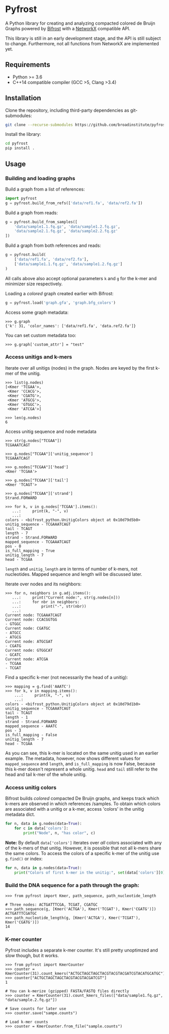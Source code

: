 Pyfrost
=======

A Python library for creating and analyzing compacted colored de Bruijn Graphs powered by 
[Bifrost](https://github.com/pmelsted/Bifrost) with a [NetworkX](https://github.com/networkx/networkx) compatible API. 

This library is still in an early development stage, and the API is still subject to change. Furthermore, not all
functions from NetworkX are implemented yet.

Requirements
------------

* Python >= 3.6
* C++14 compatible compiler (GCC >5, Clang >3.4)

Installation
------------

Clone the repository, including third-party dependencies as git-submodules:

```bash
git clone --recurse-submodules https://github.com/broadinstitute/pyfrost
```

Install the library:

```bash
cd pyfrost
pip install .
```

Usage 
-----

### Building and loading graphs

Build a graph from a list of references:

```python
import pyfrost
g = pyfrost.build_from_refs(['data/ref1.fa', 'data/ref2.fa'])
```

Build a graph from reads:

```python
g = pyfrost.build_from_samples([
    'data/sample1.1.fq.gz', 'data/sample1.2.fq.gz',
    'data/sample2.1.fq.gz', 'data/sample2.2.fq.gz'
])
```

Build a graph from both references and reads:

```python
g = pyfrost.build(
    ['data/ref1.fa', 'data/ref2.fa'],
    ['data/sample1.1.fq.gz', 'data/sample1.2.fq.gz']
)
```

All calls above also accept optional parameters `k` and `g` for the k-mer and
minimizer size respectively.

Loading a *colored* graph created earlier with Bifrost:

```python
g = pyfrost.load('graph.gfa', 'graph.bfg_colors')
```

Access some graph metadata:

```pycon
>>> g.graph
{'k': 31, 'color_names': ['data/ref1.fa', 'data.ref2.fa']}
```

You can set custom metadata too:

```pycon
>>> g.graph['custom_attr'] = "test"
```

### Access unitigs and k-mers

Iterate over all unitigs (nodes) in the graph. Nodes are keyed by the first
k-mer of the unitig.

```pycon
>>> list(g.nodes)
[<Kmer 'TCGAA'>,
 <Kmer 'CCACG'>,
 <Kmer 'CGATG'>,
 <Kmer 'ATGCG'>,
 <Kmer 'GTGGC'>,
 <Kmer 'ATCGA'>]

>>> len(g.nodes)
6
```

Access unitig sequence and node metadata

```pycon
>>> str(g.nodes["TCGAA"])
TCGAAATCAGT

>>> g.nodes["TCGAA"]['unitig_sequence']
TCGAAATCAGT

>>> g.nodes["TCGAA"]['head']
<Kmer 'TCGAA'>

>>> g.nodes["TCGAA"]['tail']
<Kmer 'TCAGT'>

>>> g.nodes["TCGAA"]['strand']
Strand.FORWARD

>>> for k, v in g.nodes['TCGAA'].items():
   ...:     print(k, "-", v)
   ...:
colors - <bifrost_python.UnitigColors object at 0x10d79d5b0>
unitig_sequence - TCGAAATCAGT
tail - TCAGT
length - 7
strand - Strand.FORWARD
mapped_sequence - TCGAAATCAGT
pos - 0
is_full_mapping - True
unitig_length - 7
head - TCGAA
```

`length` and `unitig_length` are in terms of number of k-mers, not nucleotides.
Mapped sequence and length will be discussed later.

Iterate over nodes and its neighbors:

```pycon
>>> for n, neighbors in g.adj.items():
   ...:     print("Current node:", str(g.nodes[n]))
   ...:     for nbr in neighbors:
   ...:         print("-", str(nbr))
   ...:
Current node: TCGAAATCAGT
Current node: CCACGGTGG
- GTGGC
Current node: CGATGC
- ATGCC
- ATGCG
Current node: ATGCGAT
- CGATG
Current node: GTGGCAT
- GCATC
Current node: ATCGA
- TCGAA
- TCGAT
```

Find a specific k-mer (not necessarily the head of a unitig):

```pycon
>>> mapping = g.find('AAATC')
>>> for k, v in mapping.items():
    ...:     print(k, "-", v)
    ...:
colors - <bifrost_python.UnitigColors object at 0x10d79d1b0>
unitig_sequence - TCGAAATCAGT
tail - TCAGT
length - 1
strand - Strand.FORWARD
mapped_sequence - AAATC
pos - 3
is_full_mapping - False
unitig_length - 7
head - TCGAA
```

As you can see, this k-mer is located on the same unitig used in an earlier
example. The metadata, however, now shows different values for
`mapped_sequence` and `length`, and `is_full_mapping` is now False, because
this k-mer doesn't represent a whole unitig. `head` and `tail` still refer to
the head and tail k-mer of the whole unitig.

### Access unitig colors

Bifrost builds *colored* compacted De Bruijn graphs, and keeps track which k-mers are observed in which references
/samples. To obtain which colors are associated with a unitig or a k-mer, access 'colors' in the unitig metadata dict.

```python
for n, data in g.nodes(data=True):
    for c in data['colors']:
        print("Node", n, "has color", c)

```

**Note:** By default `data['colors']` iterates over *all* colors associated with any of the k-mers of that unitig. 
However, it is possible that not all k-mers share the same colors. To access the colors of a specific k-mer of the
unitig use `g.find()` or index:
 
```python
for n, data in g.nodes(data=True):
    print("Colors of first k-mer in the unitig:", set(data['colors'][0]))
```

### Build the DNA sequence for a path through the graph:

```pycon
>>> from pyfrost import Kmer, path_sequence, path_nucleotide_length

# Three nodes: ACTGATTTCGA, TCGAT, CGATGC
>>> path_sequence(g, [Kmer('ACTGA'), Kmer('TCGAT'), Kmer('CGATG')])
ACTGATTTCGATGC
>>> path_nucleotide_length(g, [Kmer('ACTGA'), Kmer('TCGAT'), Kmer('CGATG')])
14
```

### K-mer counter

Pyfrost includes a separate k-mer counter. It's still pretty unoptimzed and slow though, but it works.


```pycon
>>> from pyfrost import KmerCounter
>>> counter = KmerCounter(31).count_kmers("ACTGCTAGCTAGCTACGTACGTACGATCGTACATGCATGC")
>>> counter["ACTGCTAGCTAGCTACGTACGTACGATCGT"]
1

# You can k-merize (gzipped) FASTA/FASTQ files directly
>>> counter = KmerCounter(31).count_kmers_files(["data/sample1.fq.gz", "data/sample.2.fq.gz"])

# Save counts for later use
>>> counter.save("sampe.counts")

# Load k-mer counts
>>> counter = KmerCounter.from_file("sample.counts")
```

